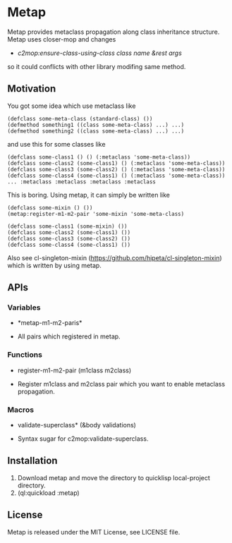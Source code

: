 # Metap

Metap provides metaclass propagation along class inheritance structure.
Metap uses closer-mop and changes
- *c2mop:ensure-class-using-class class name &rest args*

so it could conflicts with other library modifing same method.

## Motivation

You got some idea which use metaclass like

```
(defclass some-meta-class (standard-class) ())
(defmethod something1 ((class some-meta-class) ...) ...)
(defmethod something2 ((class some-meta-class) ...) ...)
```

and use this for some classes like

```
(defclass some-class1 () () (:metaclass 'some-meta-class))
(defclass some-class2 (some-class1) () (:metaclass 'some-meta-class))
(defclass some-class3 (some-class2) () (:metaclass 'some-meta-class))
(defclass some-class4 (some-class1) () (:metaclass 'some-meta-class))
... :metaclass :metaclass :metaclass :metaclass
```

This is boring.
Using metap, it can simply be written like

```
(defclass some-mixin () ())
(metap:register-m1-m2-pair 'some-mixin 'some-meta-class)

(defclass some-class1 (some-mixin) ())
(defclass some-class2 (some-class1) ())
(defclass some-class3 (some-class2) ())
(defclass some-class4 (some-class1) ())
```

Also see cl-singleton-mixin (https://github.com/hipeta/cl-singleton-mixin) which is written by using metap.

## APIs

### Variables

- \*metap-m1-m2-paris\*
 * All pairs which registered in metap.

### Functions

- register-m1-m2-pair (m1class m2class)
 * Register m1class and m2class pair which you want to enable metaclass propagation.

### Macros

- validate-superclass* (&body validations)
 * Syntax sugar for c2mop:validate-superclass.

## Installation

1. Download metap and move the directory to quicklisp local-project directory.
1. (ql:quickload :metap)

## License

Metap is released under the MIT License, see LICENSE file.
